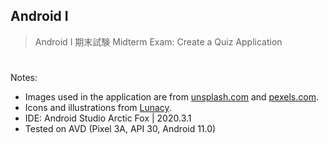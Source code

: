 ## Android I
> Android I 期末試験
> Midterm Exam: Create a Quiz Application

#
Notes:
  - Images used in the application are from [unsplash.com](https://unsplash.com/) and [pexels.com](https://www.pexels.com/).
  - Icons and illustrations from [Lunacy](https://icons8.com/lunacy).
  - IDE: Android Studio Arctic Fox | 2020.3.1
  - Tested on AVD (Pixel 3A, API 30, Android 11.0)